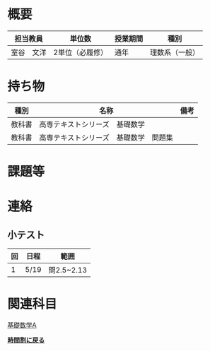 # 概要
| 担当教員  | 単位数      | 授業期間 | 種別      |
|-------|----------|------|---------|
| 室谷　文洋 | 2単位（必履修） | 通年   | 理数系（一般） |
# 持ち物
| 種別  | 名称                  | 備考 |
|-----|---------------------| --- |
| 教科書 | 高専テキストシリーズ　基礎数学     |    |
| 教科書 | 高専テキストシリーズ　基礎数学　問題集 |    |
# 課題等

# 連絡
## 小テスト
| 回 | 日程   | 範囲        |
|---|------|-----------|
| 1 | 5/19 | 問2.5~2.13 |

# 関連科目
[基礎数学A](basic_math_a.md)  

[**時間割に戻る**](../timetable.md)
